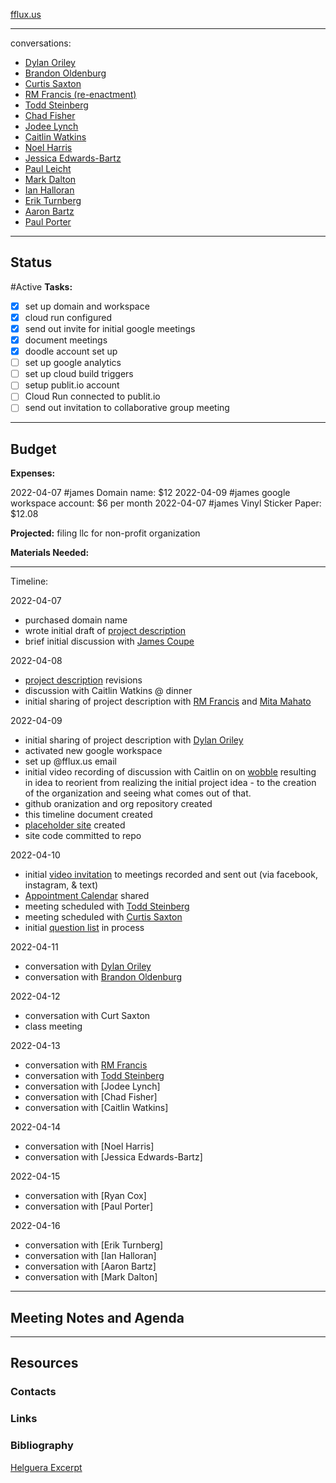 [fflux.us](https://fflux.us)

---
conversations:
* [Dylan Oriley](https://youtu.be/DPEP5aq-NKY)
* [Brandon Oldenburg](https://youtu.be/PCOp2d2Xlmo)
* [Curtis Saxton](https://youtu.be/l2hDy_OJNYU)
* [RM Francis (re-enactment)](https://youtu.be/oWFNSsffOmE)
* [Todd Steinberg](https://youtu.be/tZX3hLM2JiM)
* [Chad Fisher](https://youtu.be/Qf9erZQVj9Q)
* [Jodee Lynch](https://youtu.be/YSUsUfxXkII)
* [Caitlin Watkins](https://youtu.be/SeYC72l_G6g)
* [Noel Harris](https://youtu.be/Ui1rUTdmR1Q)
* [Jessica Edwards-Bartz](https://youtu.be/l27Ahc9THQI)
* [Paul Leicht](https://youtu.be/2YPcx4uR_h0)
* [Mark Dalton](https://youtu.be/_wsWkbzuK3g)
* [Ian Halloran](https://youtu.be/vrQHqM8z2UE)
* [Erik Turnberg](https://youtu.be/GyGlzK36QuU)
* [Aaron Bartz](https://youtu.be/uhh6NHs_3bo)
* [Paul Porter](https://youtu.be/1a6TTYBHoU8)

---
## Status
#Active 
**Tasks:**
- [x] set up domain and workspace
- [x] cloud run configured
- [x] send out invite for initial google meetings
- [x] document meetings
- [x] doodle account set up
- [ ] set up google analytics
- [ ] set up cloud build triggers
- [ ] setup publit.io account
- [ ] Cloud Run connected to publit.io
- [ ] send out invitation to collaborative group meeting

---
## Budget
**Expenses:**

2022-04-07 #james Domain name: $12
2022-04-09 #james google workspace account: $6 per month
2022-04-07 #james Vinyl Sticker Paper: $12.08

**Projected:**
filing llc for non-profit organization

**Materials Needed:**

---
Timeline:

2022-04-07
- purchased domain name
- wrote initial draft of [project description](https://github.com/ffluxus/org/blob/main/initial-project-description.md)
- brief initial discussion with [James Coupe](http://jamescoupe.com/)

2022-04-08
- [project description](https://github.com/ffluxus/org/blob/main/initial-project-description.md) revisions
- discussion with Caitlin Watkins @ dinner
- initial sharing of project description with [RM Francis](https://www.rmfrancis.net/) and [Mita Mahato](https://mitamahato.com/)

2022-04-09
- initial sharing of project description with [Dylan Oriley](https://www.invmntn.com/)
- activated new google workspace 
- set up @fflux.us email
- initial video recording of discussion with Caitlin on on [wobble](https://youtu.be/wFOjesiXP7s) resulting in idea to reorient from realizing the initial project idea - to the creation of the organization and seeing what comes out of that.
- github oranization and org repository created
- this timeline document created
- [placeholder site](https://fflux.us) created
- site code committed to repo

2022-04-10
- initial [video invitation](https://youtu.be/AaGrtUdKXHE) to meetings recorded and sent out (via facebook, instagram, & text)
- [Appointment Calendar](https://calendar.google.com/calendar/u/0/selfsched?sstoken=UU95WWtMQm9xbzZJfGRlZmF1bHR8YjU2MWEzMzQzZjRiODNlYWU4N2IzMTk1YzA4ZGEwMGY) shared
- meeting scheduled with [Todd Steinberg](https://praisefloyd.com/)
- meeting scheduled with [Curtis Saxton](https://thecreativefinder.com/saxdes)
- initial [question list](https://github.com/ffluxus/ffluxus/blob/main/initial-questions.md) in process

2022-04-11
- conversation with [Dylan Oriley](https://www.invmntn.com/)
- conversation with [Brandon Oldenburg](https://en.wikipedia.org/wiki/Brandon_Oldenburg)

2022-04-12
- conversation with Curt Saxton
- class meeting

2022-04-13
- conversation with [RM Francis](https://www.rmfrancis.net/)
- conversation with [Todd Steinberg](https://praisefloyd.com/)
- conversation with [Jodee Lynch]
- conversation with [Chad Fisher]
- conversation with [Caitlin Watkins]

2022-04-14
- conversation with [Noel Harris]
- conversation with [Jessica Edwards-Bartz]

2022-04-15
- conversation with [Ryan Cox]
- conversation with [Paul Porter]

2022-04-16
- conversation with [Erik Turnberg]
- conversation with [Ian Halloran]
- conversation with [Aaron Bartz]
- conversation with [Mark Dalton]

---
## Meeting Notes and Agenda

---
## Resources
### Contacts
### Links
### Bibliography
  [Helguera Excerpt](https://drive.google.com/file/d/1fXFmSEvjyrxiqz4hTnthXBLoIjKupbol/view?usp=sharing)
